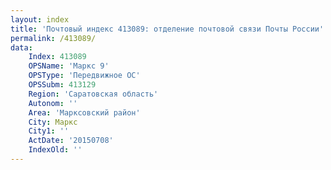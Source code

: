 ```yaml
---
layout: index
title: 'Почтовый индекс 413089: отделение почтовой связи Почты России'
permalink: /413089/
data:
    Index: 413089
    OPSName: 'Маркс 9'
    OPSType: 'Передвижное ОС'
    OPSSubm: 413129
    Region: 'Саратовская область'
    Autonom: ''
    Area: 'Марксовский район'
    City: Маркс
    City1: ''
    ActDate: '20150708'
    IndexOld: ''
---
```

